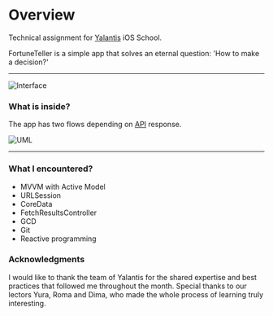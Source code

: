 # Overview

Technical assignment for [Yalantis](http://yalantis.com "Yalantis") iOS School.

FortuneTeller is a simple app that solves an eternal question:
'How to make a decision?'

------------

![Interface](https://user-images.githubusercontent.com/48334347/67812315-9226a780-faa7-11e9-8401-ab8b22077787.jpg "Interface")


### What is inside?

The app has two flows depending on [API](http://https://8ball.delegator.com "API") response.

![UML](https://user-images.githubusercontent.com/48334347/67814440-bdf85c00-faac-11e9-9aeb-10ef152dd1af.png "UML")


------------
### What I encountered?
- MVVM with Active Model
- URLSession
- CoreData
- FetchResultsController
- GCD
- Git
- Reactive programming

###  Acknowledgments

I would like to thank the team of Yalantis for the shared expertise and best practices that followed me throughout the month. Special thanks to our lectors Yura, Roma and Dima, who made the whole process of learning truly interesting. 




